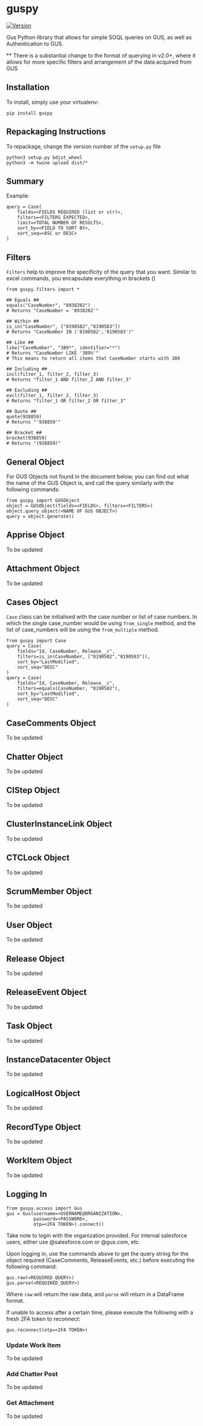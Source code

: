 # guspy
[![Version](https://img.shields.io/badge/version-v2.12-blue)](https://git.soma.salesforce.com/cherdon-liew/Taskmaster)

Gus Python library that allows for simple SOQL queries on GUS, as well as Authentication to GUS.


** There is a substantial change to the format of querying in v2.0+, where it allows for more specific filters and arrangement of the data acquired from GUS

## Installation
To install, simply use your virtualenv:

```
pip install guspy
```

## Repackaging Instructions
To repackage, change the version number of the `setup.py` file
```
python3 setup.py bdist_wheel
python3 -m twine upload dist/*
```


## Summary

Example:
```
query = Case(
    fields=<FIELDS REQUIRED (list or str)>,
    filters=<FILTERS EXPECTED>,
    limit=<TOTAL NUMBER OF RESULTS>,
    sort_by=<FIELD TO SORT BY>,
    sort_seq=<ASC or DESC>
)
```

**Filters**
-------------
`Filters` help to improve the specificity of the query that you want. Similar to excel commands, you encapsulate everything in brackets ()
```
from guspy.filters import *

## Equals ##
equals("CaseNumber", "8938202")
# Returns "CaseNumber = '8938202'"

## Within ##
is_in("CaseNumber", ["8190582","8190583"])
# Returns "CaseNumber IN ('8190582','8190583')"

## Like ##
like("CaseNumber", "389*", identifier="*")
# Returns "CaseNumber LIKE '389%'"
# This means to return all items that CaseNumber starts with 389

## Including ##
incl(filter_1, filter_2, filter_3)
# Returns "filter_1 AND filter_2 AND filter_3"

## Excluding ##
excl(filter_1, filter_2, filter_3)
# Returns "filter_1 OR filter_2 OR filter_3"

## Quote ##
quote(938859)
# Returns "'938859'"

## Bracket ##
bracket(938859)
# Returns "(938859)"
```

**General Object**
-------------
For GUS Objects not found in the document below, you can find out what the name of the GUS Object is, and call the query similarly with the following commands:
```
from guspy import GUSObject
object = GUSObject(fields=<FIELDS>, filters=<FILTERS>)
object.query_object(<NAME OF GUS OBJECT>)
query = object.generate()
```

**Apprise Object**
-------------
To be updated

**Attachment Object**
-------------
To be updated

**Cases Object**
-------------
`Case` class can be initialised with the case number or list of case numbers. In which the single case_number would be using `from_single` method, and the list of case_numbers will be using the `from_multiple` method.
```
from guspy import Case
query = Case(
    fields="Id, CaseNumber, Release__c",
    filters=is_in(CaseNumber, ["8190582","8190583"]),
    sort_by="LastModified",
    sort_seq="DESC"
)
query = Case(
    fields="Id, CaseNumber, Release__c",
    filters=equals(CaseNumber, "8190582"),
    sort_by="LastModified",
    sort_seq="DESC"
)
```

**CaseComments Object**
-------------
To be updated

**Chatter Object**
-------------
To be updated

**CIStep Object**
-------------
To be updated

**ClusterInstanceLink Object**
-------------
To be updated

**CTCLock Object**
-------------
To be updated

**ScrumMember Object**
-------------
To be updated

**User Object**
-------------
To be updated

**Release Object**
-------------
To be updated

**ReleaseEvent Object**
-------------
To be updated

**Task Object**
-------------
To be updated

**InstanceDatacenter Object**
-------------
To be updated

**LogicalHost Object**
-------------
To be updated

**RecordType Object**
-------------
To be updated

**WorkItem Object**
-------------
To be updated

**Logging In**
-------------
```
from guspy.access import Gus
gus = Gus(username=<USERNAME@ORGANIZATION>,
          password=<PASSWORD>,
          otp=<2FA TOKEN>).connect()
```
Take note to login with the organization provided. For internal salesforce users, either use @salesforce.com or @gus.com, etc.

Upon logging in, use the commands above to get the query string for the object required (CaseComments, ReleaseEvents, etc.) before executing the following command:
```
gus.raw(<REQUIRED_QUERY>)
gus.parse(<REQUIRED_QUERY>)
```
Where `raw` will return the raw data, and `parse` will return in a DataFrame format.

If unable to access after a certain time, please execute the following with a fresh 2FA token to reconnect:
```
gus.reconnect(otp=<2FA TOKEN>)
```

### Update Work Item
To be updated

### Add Chatter Post
To be updated

### Get Attachment
To be updated